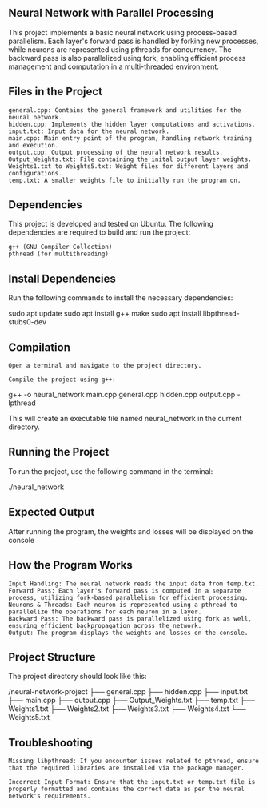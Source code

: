 ## Neural Network with Parallel Processing

This project implements a basic neural network using process-based parallelism. Each layer's forward pass is handled by forking new processes, while neurons are represented using pthreads for concurrency. The backward pass is also parallelized using fork, enabling efficient process management and computation in a multi-threaded environment.

## Files in the Project

    general.cpp: Contains the general framework and utilities for the neural network.
    hidden.cpp: Implements the hidden layer computations and activations.
    input.txt: Input data for the neural network.
    main.cpp: Main entry point of the program, handling network training and execution.
    output.cpp: Output processing of the neural network results.
    Output_Weights.txt: File containing the inital output layer weights.
    Weights1.txt to Weights5.txt: Weight files for different layers and configurations.
    temp.txt: A smaller weights file to initially run the program on.

## Dependencies

This project is developed and tested on Ubuntu. The following dependencies are required to build and run the project:

    g++ (GNU Compiler Collection)
    pthread (for multithreading)

## Install Dependencies

Run the following commands to install the necessary dependencies:

sudo apt update
sudo apt install g++ make
sudo apt install libpthread-stubs0-dev

## Compilation

    Open a terminal and navigate to the project directory.

    Compile the project using g++:

g++ -o neural_network main.cpp general.cpp hidden.cpp output.cpp -lpthread

This will create an executable file named neural_network in the current directory.

## Running the Project

To run the project, use the following command in the terminal:

./neural_network

## Expected Output

After running the program, the weights and losses will be displayed on the console

## How the Program Works

    Input Handling: The neural network reads the input data from temp.txt.
    Forward Pass: Each layer's forward pass is computed in a separate process, utilizing fork-based parallelism for efficient processing.
    Neurons & Threads: Each neuron is represented using a pthread to parallelize the operations for each neuron in a layer.
    Backward Pass: The backward pass is parallelized using fork as well, ensuring efficient backpropagation across the network.
    Output: The program displays the weights and losses on the console.

## Project Structure

The project directory should look like this:

/neural-network-project
├── general.cpp
├── hidden.cpp
├── input.txt
├── main.cpp
├── output.cpp
├── Output_Weights.txt
├── temp.txt
├── Weights1.txt
├── Weights2.txt
├── Weights3.txt
├── Weights4.txt
└── Weights5.txt


## Troubleshooting

    Missing libpthread: If you encounter issues related to pthread, ensure that the required libraries are installed via the package manager.

    Incorrect Input Format: Ensure that the input.txt or temp.txt file is properly formatted and contains the correct data as per the neural network's requirements.
